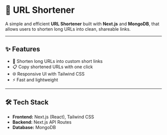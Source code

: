 # 🚀 URL Shortener  

A simple and efficient **URL Shortener** built with **Next.js** and **MongoDB**, that allows users to shorten long URLs into clean, shareable links.  

---

## ✨ Features  

- 🔗 Shorten long URLs into custom short links  
- 📋 Copy shortened URLs with one click  
- 🌐 Responsive UI with Tailwind CSS  
- ⚡ Fast and lightweight  

---

## 🛠️ Tech Stack  

- **Frontend:** Next.js (React), Tailwind CSS  
- **Backend:** Next.js API Routes  
- **Database:** MongoDB  


